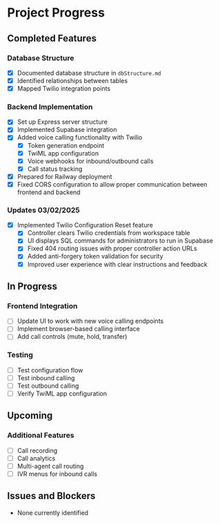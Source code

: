 # Project Progress

## Completed Features

### Database Structure
- [x] Documented database structure in `dbStructure.md`
- [x] Identified relationships between tables
- [x] Mapped Twilio integration points

### Backend Implementation
- [x] Set up Express server structure
- [x] Implemented Supabase integration
- [x] Added voice calling functionality with Twilio
  - [x] Token generation endpoint
  - [x] TwiML app configuration
  - [x] Voice webhooks for inbound/outbound calls
  - [x] Call status tracking
- [x] Prepared for Railway deployment
- [x] Fixed CORS configuration to allow proper communication between frontend and backend

### Updates 03/02/2025
- [x] Implemented Twilio Configuration Reset feature
  - [x] Controller clears Twilio credentials from workspace table
  - [x] UI displays SQL commands for administrators to run in Supabase
  - [x] Fixed 404 routing issues with proper controller action URLs
  - [x] Added anti-forgery token validation for security
  - [x] Improved user experience with clear instructions and feedback

## In Progress

### Frontend Integration
- [ ] Update UI to work with new voice calling endpoints
- [ ] Implement browser-based calling interface
- [ ] Add call controls (mute, hold, transfer)

### Testing
- [ ] Test configuration flow
- [ ] Test inbound calling
- [ ] Test outbound calling
- [ ] Verify TwiML app configuration

## Upcoming

### Additional Features
- [ ] Call recording
- [ ] Call analytics
- [ ] Multi-agent call routing
- [ ] IVR menus for inbound calls

## Issues and Blockers
- None currently identified
